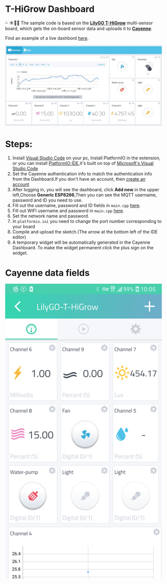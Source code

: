 # T-HiGrow Dashboard

💦 ☀💨🌹 The sample code is based on the **[LilyGO T-HiGrow](https://www.aliexpress.com/item/32815782900.html)** multi-sensor board, which gets the on-board sensor data and uploads it to **[Cayenne](https://cayenne.mydevices.com/)**.

Find an example of a live dashbord [here](https://cayenne.mydevices.com/shared/5f5d15c82130755bb2a55562/project/e9af04f1-b554-4317-b4fb-5e5d4d831b7d).

![](image/1.jpg)

# Steps:
1. Install [Visual Studio Code](https://code.visualstudio.com/) on your pc, Install PlatformIO in the extension, or you can install [PlatformIO IDE](https://platformio.org/platformio-ide),it's built on top of [Microsoft's Visual Studio Code](https://code.visualstudio.com/)
2. Set the Cayenne authentication info to match the authentication info from the Dashboard.If you don't have an account, then [create an account](https://accounts.mydevices.com/auth/realms/cayenne/login-actions/registration?client_id=cayenne-web-app&tab_id=01AaoLwmlng)
3. After logging in, you will see the dashboard, click **Add new** in the upper left,Choose **Generic ESP8266**,Then you can see the MQTT username, password and ID you need to use.
5. Fill out the username, password and ID fields in `main.cpp` [here](https://github.com/robinvanemden/sensors/blob/db577df41cdc1295dc389832066775cd805a798e/higrow-sensor/src/main.cpp#L39-L42).
6. Fill out WIFI username and password in `main.cpp` [here](https://github.com/robinvanemden/sensors/blob/db577df41cdc1295dc389832066775cd805a798e/higrow-sensor/src/main.cpp#L35-L37).
4. Set the network name and password.
5. In `platformio.ini` you need to change the port number corresponding to your board
6. Compile and upload the sketch.(The arrow at the bottom left of the IDE editor)
7. A temporary widget will be automatically generated in the Cayenne Dashboard. To make the widget permanent click the plus sign on the widget.

# Cayenne data fields
![](image/2.png)
